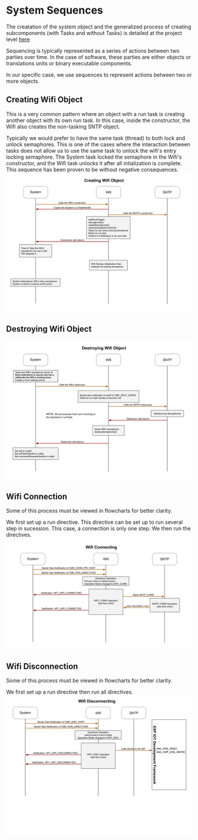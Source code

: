 # System Sequences
The creatation of the system object and the generalized process of creating subcomponents (with Tasks and without Tasks) is detailed at the project level [here](../../docs/project_sequences.md)

Sequencing is typically represented as a series of actions between two parties over time.  In the case of software, these parties are either objects or translations units or binary executable components.

In our specific case, we use sequences to represent actions between two or more objects.

## Creating Wifi Object
This is a very common pattern where an object with a run task is creating another object with its own run task.  In this case, inside the constructor, the Wifi also creates the non-tasking SNTP object.  

Typically we would prefer to have the same task (thread) to both lock and unlock semaphores.  This is one of the cases where the interaction between tasks does not allow us to use the same task to unlock the wifi's entry locking semaphore.  The System task locked the semaphore in the Wifi's constructor, and the Wifi task unlocks it after all intialization is complete.  This sequence has been proven to be without negative consequences.
![System Object Creates Wifi Object](./drawings/system_creating_wifi_sequence.svg)  

## Destroying Wifi Object
![System Object Destroys Wifi Object](./drawings/system_destroying_wifi_sequence.svg) 

## Wifi Connection
Some of this process must be viewed in flowcharts for better clarity.

We first set up a run directive.  This directive can be set up to run several step in sucession.  This case, a connection is only one step.  We then run the directives.
![System Object Destroys Wifi Object](./drawings/system_wifi_connecting_sequence.svg) 

## Wifi Disconnection
Some of this process must be viewed in flowcharts for better clarity.

We first set up a run directive then run all directives.
![System Object Destroys Wifi Object](./drawings/system_wifi_disconnecting_sequence.svg) 


